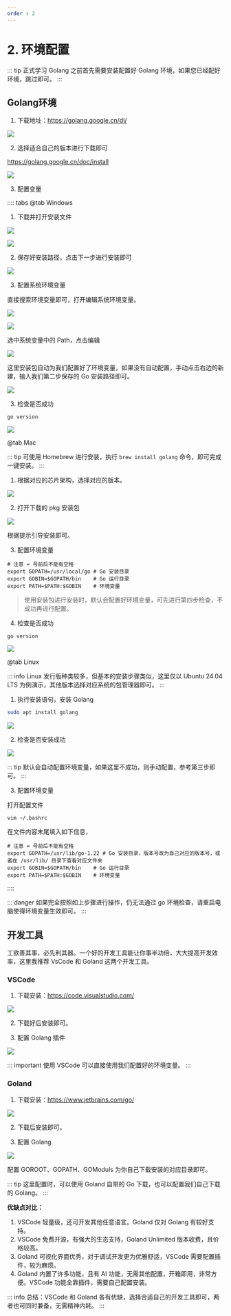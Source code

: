 ```yaml
---
order : 2
---
```


# 2. 环境配置

::: tip 正式学习 Golang 之前首先需要安装配置好 Golang 环境，如果您已经配好环境，跳过即可。
:::

## Golang环境


1. 下载地址：https://golang.google.cn/dl/

![](./assets/environment-config/2024-06-29-14-52-12.png)

2. 选择适合自己的版本进行下载即可

https://golang.google.cn/doc/install

![](./assets/environment-config/2024-06-29-14-49-50.png)

3. 配置变量

:::: tabs
@tab Windows

1. 下载并打开安装文件

![](./assets/environment-config/2024-07-01-09-22-03.png)

![](./assets/environment-config/2024-07-01-09-23-07.png)

2. 保存好安装路径，点击下一步进行安装即可

![](./assets/environment-config/2024-07-01-09-23-58.png)

3. 配置系统环境变量

直接搜索环境变量即可，打开编辑系统环境变量。

![](./assets/environment-config/2024-07-01-09-25-48.png)

![](./assets/environment-config/2024-07-01-09-25-23.png)


选中系统变量中的 Path，点击编辑

![](./assets/environment-config/2024-07-01-09-26-59.png)

这里安装包自动为我们配置好了环境变量，如果没有自动配置，手动点击右边的新建，输入我们第二步保存的 Go 安装路径即可。

![](./assets/environment-config/2024-07-01-09-27-43.png)

3. 检查是否成功

```shell
go version
```

![](./assets/environment-config/2024-07-01-09-29-33.png)


@tab Mac

::: tip 可使用 Homebrew 进行安装，执行 `brew install golang` 命令，即可完成一键安装。
:::


1. 根据对应的芯片架构，选择对应的版本。

![](./assets/environment-config/2024-07-01-09-12-53.png)

2. 打开下载的 pkg 安装包

![](./assets/environment-config/2024-07-01-09-13-46.png)

根据提示引导安装即可。


3. 配置环境变量

```shell
# 注意 = 号前后不能有空格
export GOPATH=/usr/local/go # Go 安装目录
export GOBIN=$GOPATH/bin    # Go 运行目录
export PATH=$PATH:$GOBIN    # 环境变量
```

> 使用安装包进行安装时，默认会配置好环境变量，可先进行第四步检查，不成功再进行配置。

4. 检查是否成功

```go:no-line-numbers
go version
```

![](./assets/environment-config/2024-06-29-15-06-25.png)



@tab Linux

::: info Linux 发行版种类较多，但基本的安装步骤类似，这里仅以 Ubuntu 24.04 LTS 为例演示，其他版本选择对应系统的包管理器即可。
:::

1. 执行安装语句，安装 Golang


```sh
sudo apt install golang
```

![](./assets/environment-config/2024-07-01-09-37-02.png)




2. 检查是否安装成功


![](./assets/environment-config/2024-07-01-09-37-48.png)

::: tip 默认会自动配置环境变量，如果这里不成功，则手动配置，参考第三步即可。
:::


3. 配置环境变量

打开配置文件

```shell
vim ~/.bashrc
```

在文件内容末尾填入如下信息，
```shell
# 注意 = 号前后不能有空格
export GOPATH=/usr/lib/go-1.22 # Go 安装目录，版本号改为自己对应的版本号，或者在 /usr/lib/ 目录下查看对应文件夹
export GOBIN=$GOPATH/bin    # Go 运行目录
export PATH=$PATH:$GOBIN    # 环境变量
```
::::

::: danger  如果完全按照如上步骤进行操作，仍无法通过 go 环境检查，请重启电脑使得环境变量生效即可。
:::

## 开发工具

工欲善其事，必先利其器。一个好的开发工具能让你事半功倍，大大提高开发效率，这里我推荐 VsCode 和 Goland 这两个开发工具。

### VSCode

1. 下载安装：https://code.visualstudio.com/

![](./assets/environment-config/2024-06-29-14-34-01.png)

2. 下载好后安装即可。

3. 配置 Golang 插件

![](./assets/environment-config/2024-06-29-14-35-54.png)

::: important 使用 VSCode 可以直接使用我们配置好的环境变量。
:::

### Goland

1. 下载安装：https://www.jetbrains.com/go/

![](./assets/environment-config/2024-06-29-14-37-30.png)

2. 下载后安装即可。

3. 配置 Golang

![](./assets/environment-config/2024-06-29-14-39-06.png)

配置 GOROOT、GOPATH、GOModuls 为你自己下载安装的对应目录即可。

::: tip 这里配置时，可以使用 Goland 自带的 Go 下载，也可以配置我们自己下载的 Golang。
:::

**优缺点对比：**

1. VSCode 轻量级，还可开发其他任意语言。Goland 仅对 Golang 有较好支持。
2. VSCode 免费开源，有强大的生态支持，Goland Unlimited 版本收费，且价格较高。
3. Goland 可视化界面优秀，对于调试开发更为优雅舒适，VSCode 需要配置插件，较为麻烦。
4. Goland 内置了许多功能，且有 AI 功能，无需其他配置，开箱即用，非常方便。VSCode 功能全靠插件，需要自己配置安装。

::: info 总结：VSCode 和 Goland 各有优缺，选择合适自己的开发工具即可，两者也可同时兼备，无需精神内耗。
:::
